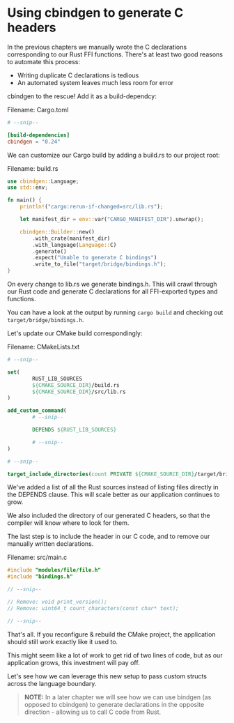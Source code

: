 # Using cbindgen to generate C headers

In the previous chapters we manually wrote the C declarations
corresponding to our Rust FFI functions. There's at least two
good reasons to automate this process:

* Writing duplicate C declarations is tedious
* An automated system leaves much less room for error

cbindgen to the rescue! Add it as a build-dependcy:

Filename: Cargo.toml

```toml
# --snip--

[build-dependencies]
cbindgen = "0.24"
```

We can customize our Cargo build by adding a build.rs to our project root:

Filename: build.rs
```rust
use cbindgen::Language;
use std::env;

fn main() {
    println!("cargo:rerun-if-changed=src/lib.rs");

    let manifest_dir = env::var("CARGO_MANIFEST_DIR").unwrap();

    cbindgen::Builder::new()
        .with_crate(manifest_dir)
        .with_language(Language::C)
        .generate()
        .expect("Unable to generate C bindings")
        .write_to_file("target/bridge/bindings.h");
}
```

On every change to lib.rs we generate bindings.h. This will crawl through our Rust
code and generate C declarations for all FFI-exported types and functions.

You can have a look at the output by running `cargo build` and checking out
`target/bridge/bindings.h`.

Let's update our CMake build correspondingly:

Filename: CMakeLists.txt
```cmake
# --snip--

set(
        RUST_LIB_SOURCES
        ${CMAKE_SOURCE_DIR}/build.rs
        ${CMAKE_SOURCE_DIR}/src/lib.rs
)

add_custom_command(
        # --snip--

        DEPENDS ${RUST_LIB_SOURCES}

        # --snip--
)

# --snip--

target_include_directories(count PRIVATE ${CMAKE_SOURCE_DIR}/target/bridge)
```

We've added a list of all the Rust sources instead of listing
files directly in the DEPENDS clause. This will scale better as
our application continues to grow.

We also included the directory of our generated C headers, so that
the compiler will know where to look for them.

The last step is to include the header in our C code, and to remove
our manually written declarations.

Filename: src/main.c
```c
#include "modules/file/file.h"
#include "bindings.h"

// --snip--

// Remove: void print_version();
// Remove: uint64_t count_characters(const char* text);

// --snip--
```

That's all. If you reconfigure & rebuild the CMake project, the
application should still work exactly like it used to.

This might seem like a lot of work to get rid of two lines of
code, but as our application grows, this investment will pay off.

Let's see how we can leverage this new setup to pass custom
structs across the language boundary.

> **NOTE:** In a later chapter we will see how we can use bindgen (as opposed
> to cbindgen) to generate declarations in the opposite direction -
> allowing us to call C code from Rust.

